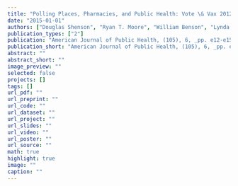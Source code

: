```yaml
---
title: "Polling Places, Pharmacies, and Public Health: Vote \& Vax 2012"
date: "2015-01-01"
authors: ["Douglas Shenson", "Ryan T. Moore", "William Benson", "Lynda A. Anderson"]
publication_types: ["2"]
publication: "American Journal of Public Health, (105), 6, _pp. e12-e15_"
publication_short: "American Journal of Public Health, (105), 6, _pp. e12-e15_"
abstract: ""
abstract_short: ""
image_preview: ""
selected: false
projects: []
tags: []
url_pdf: ""
url_preprint: ""
url_code: ""
url_dataset: ""
url_project: ""
url_slides: ""
url_video: ""
url_poster: ""
url_source: ""
math: true
highlight: true
image: ""
caption: ""
---
```

